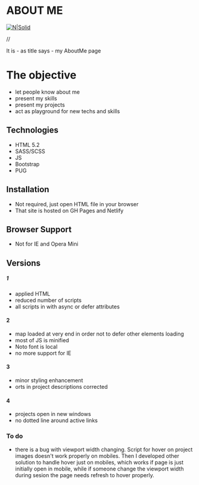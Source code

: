 # ABOUT ME

[![N|Solid](https://cldup.com/dTxpPi9lDf.thumb.png)](https://nodesource.com/products/nsolid)

//

It is - as title says - my AboutMe page


# The objective

  - let people know about me
  - present my skills
  - present my projects
  - act as playground for new techs and skills

## Technologies
 - HTML 5.2
 - SASS/SCSS
 - JS
 - Bootstrap
 - PUG


## Installation
- Not required, just open HTML file in your browser
- That site is hosted on GH Pages and Netlify 

## Browser Support

- Not for IE and Opera Mini

## Versions
##### 1 
- applied HTML  <Dialog> instead of Bootstrap <modal>
- reduced number of scripts
- all scripts in <head> with async or defer attributes


#### 2
- map loaded at very end in order not to defer other elements loading
- most of JS is minified
- Noto font is local
- no more support for IE

#### 3
- minor styling enhancement
- orts in project descriptions corrected

#### 4
- projects open in new windows
- no dotted line around active links

### To do

- there is a bug with viewport width changing. Script for hover on project images doesn't work properly on mobiles. Then I developed other solution to handle hover just on mobiles, which works if page is just initially open in mobile, while if someone change the viewport width during sesion the page needs refresh to hover properly.
